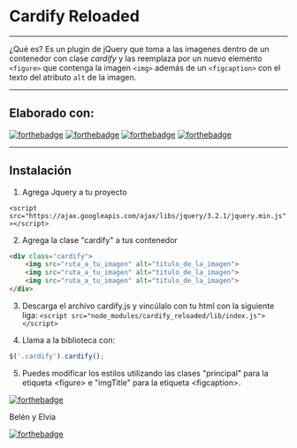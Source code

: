 # Cardify Reloaded
***

¿Qué es? Es un plugin de jQuery que toma a las imagenes dentro de un contenedor con clase  _cardify_  y las reemplaza por un nuevo
elemento `<figure>` que contenga la imagen `<img>` además de un `<figcaption>`
con el texto del atributo `alt` de la imagen.

***
## Elaborado con:
[![forthebadge](https://forthebadge.com/images/badges/uses-html.svg)](https://forthebadge.com)
[![forthebadge](https://forthebadge.com/images/badges/uses-css.svg)](https://forthebadge.com)
[![forthebadge](https://forthebadge.com/images/badges/uses-js.svg)](https://forthebadge.com)
[![forthebadge](https://forthebadge.com/images/badges/uses-git.svg)](https://forthebadge.com)

***

## Instalación
1. Agrega Jquery a tu proyecto

`<script src="https://ajax.googleapis.com/ajax/libs/jquery/3.2.1/jquery.min.js"></script>`


2. Agrega la clase "cardify" a tus contenedor

```html
<div class="cardify">
    <img src="ruta_a_tu_imagen" alt="titulo_de_la_imagen">
    <img src="ruta_a_tu_imagen" alt="titulo_de_la_imagen">
    <img src="ruta_a_tu_imagen" alt="titulo_de_la_imagen">
</div>
```

3. Descarga el archivo cardify.js y vincúlalo con tu html con la siguiente liga:
`<script src="node_modules/cardify_reloaded/lib/index.js"></script>`

4. Llama a la biblioteca con:

```js
$('.cardify').cardify();
```

5. Puedes modificar los estilos utilizando las clases "principal" para la etiqueta &lt;figure&gt; e "imgTitle" para la etiqueta &lt;figcaption&gt;.

[![forthebadge](https://forthebadge.com/images/badges/built-by-developers.svg)](https://forthebadge.com)

Belén y Elvia

[![forthebadge](https://forthebadge.com/images/badges/winter-is-coming.svg)](https://forthebadge.com)

